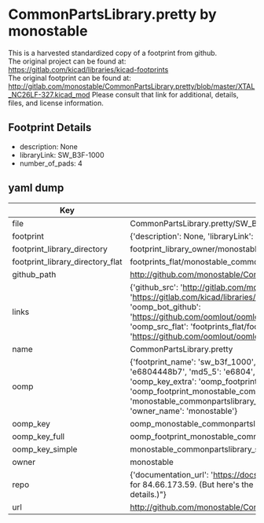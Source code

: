 # CommonPartsLibrary.pretty by monostable  
This is a harvested standardized copy of a footprint from github.  
The original project can be found at:  
https://gitlab.com/kicad/libraries/kicad-footprints  
The original footprint can be found at:
http://gitlab.com/monostable/CommonPartsLibrary.pretty/blob/master/XTAL_NC26LF-327.kicad_mod
Please consult that link for additional, details, files, and license information.  
## Footprint Details
* description: None  
* libraryLink: SW_B3F-1000  
* number_of_pads: 4  
## yaml dump  
| Key | Value |  
| --- | --- |  
| file | CommonPartsLibrary.pretty/SW_B3F-1000.kicad_mod |  
| footprint | {'description': None, 'libraryLink': 'SW_B3F-1000', 'number_of_pads': 4} |  
| footprint_library_directory | footprint_library_owner/monostable_CommonPartsLibrary.pretty |  
| footprint_library_directory_flat | footprints_flat/monostable_commonpartslibrary_sw_b3f_1000/working |  
| github_path | http://github.com/monostable/CommonPartsLibrary.pretty/blob/master/SW_B3F-1000.kicad_mod |  
| links | {'github_src': 'http://gitlab.com/monostable/CommonPartsLibrary.pretty/blob/master/XTAL_NC26LF-327.kicad_mod', 'github_src_repo': 'https://gitlab.com/kicad/libraries/kicad-footprints', 'oomp_bot': 'footprints/monostable_commonpartslibrary_sw_b3f_1000/working', 'oomp_bot_github': 'https://github.com/oomlout/oomlout_oomp_footprint_bot/tree/main/footprints/monostable_commonpartslibrary_sw_b3f_1000/working', 'oomp_src_flat': 'footprints_flat/footprints_flat/monostable_commonpartslibrary_sw_b3f_1000/working', 'oomp_src_flat_github': 'https://github.com/oomlout/oomlout_oomp_footprint_src/tree/main/footprints_flat/monostable_commonpartslibrary_sw_b3f_1000/working'} |  
| name | CommonPartsLibrary.pretty |  
| oomp | {'footprint_name': 'sw_b3f_1000', 'library_name': 'commonpartslibrary', 'md5': 'e6804448b76af9b5dd7535c0e3f859fc', 'md5_10': 'e6804448b7', 'md5_5': 'e6804', 'md5_6': 'e68044', 'oomp_key': 'oomp_monostable_commonpartslibrary_sw_b3f_1000', 'oomp_key_extra': 'oomp_footprint_monostable_commonpartslibrary_sw_b3f_1000', 'oomp_key_full': 'oomp_footprint_monostable_commonpartslibrary_sw_b3f_1000_e68044', 'oomp_key_simple': 'monostable_commonpartslibrary_sw_b3f_1000', 'original_filename': 'CommonPartsLibrary.pretty/SW_B3F-1000.kicad_mod', 'owner_name': 'monostable'} |  
| oomp_key | oomp_monostable_commonpartslibrary_sw_b3f_1000 |  
| oomp_key_full | oomp_footprint_monostable_commonpartslibrary_sw_b3f_1000 |  
| oomp_key_simple | monostable_commonpartslibrary_sw_b3f_1000 |  
| owner | monostable |  
| repo | {'documentation_url': 'https://docs.github.com/rest/overview/resources-in-the-rest-api#rate-limiting', 'message': "API rate limit exceeded for 84.66.173.59. (But here's the good news: Authenticated requests get a higher rate limit. Check out the documentation for more details.)"} |  
| url | http://github.com/monostable/CommonPartsLibrary.pretty |  

